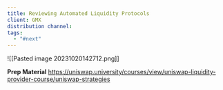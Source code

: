 ```yaml
---
title: Reviewing Automated Liquidity Protocols
client: GMX
distribution channel: 
tags:
  - "#next"
---
```

![[Pasted image 20231020142712.png]]  

**Prep Material**
https://uniswap.university/courses/view/uniswap-liquidity-provider-course/uniswap-strategies